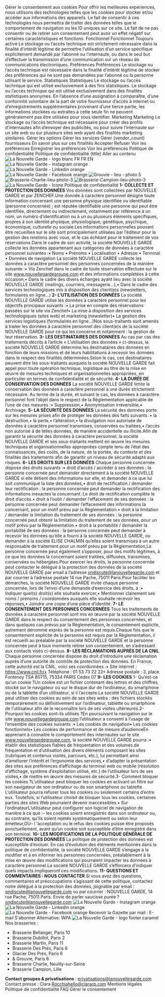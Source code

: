Gérer le consentement aux cookies
Pour offrir les meilleures expériences, nous utilisons des technologies telles que les cookies pour stocker et/ou accéder aux informations des appareils. Le fait de consentir à ces technologies nous permettra de traiter des données telles que le comportement de navigation ou les ID uniques sur ce site. Le fait de ne pas consentir ou de retirer son consentement peut avoir un effet négatif sur certaines caractéristiques et fonctions.
Fonctionnel Fonctionnel Toujours activé 
Le stockage ou l’accès technique est strictement nécessaire dans la finalité d’intérêt légitime de permettre l’utilisation d’un service spécifique explicitement demandé par l’abonné ou l’internaute, ou dans le seul but d’effectuer la transmission d’une communication sur un réseau de communications électroniques.
Préférences Préférences
Le stockage ou l’accès technique est nécessaire dans la finalité d’intérêt légitime de stocker des préférences qui ne sont pas demandées par l’abonné ou la personne utilisant le service.
Statistiques Statistiques
Le stockage ou l’accès technique qui est utilisé exclusivement à des fins statistiques. Le stockage ou l’accès technique qui est utilisé exclusivement dans des finalités statistiques anonymes. En l’absence d’une assignation à comparaître, d’une conformité volontaire de la part de votre fournisseur d’accès à internet ou d’enregistrements supplémentaires provenant d’une tierce partie, les informations stockées ou extraites à cette seule fin ne peuvent généralement pas être utilisées pour vous identifier.
Marketing Marketing
Le stockage ou l’accès technique est nécessaire pour créer des profils d’internautes afin d’envoyer des publicités, ou pour suivre l’internaute sur un site web ou sur plusieurs sites web ayant des finalités marketing similaires.
Gérer les options Gérer les services Gérer {vendor_count} fournisseurs En savoir plus sur ces finalités
Accepter Refuser Voir les préférences Enregistrer les préférences Voir les préférences
Politique de confidentialité Politique de confidentialité {title}
Aller au contenu
![La Nouvelle Garde - logo blanc](https://lanouvellegarde.com/wp-content/uploads/2023/07/logo-nouvelle-garde-blanc.png)
FR 
FR  EN 
![La Nouvelle Garde - Instagram orange](https://lanouvellegarde.com/wp-content/uploads/2023/07/Instagram-orange.png)
![La Nouvelle Garde - Linkedin orange](https://lanouvellegarde.com/wp-content/uploads/2023/07/Linkedin-orange.png)
![La Nouvelle Garde - Facebook orange](https://lanouvellegarde.com/wp-content/uploads/2023/07/Facebook-orange.png)
![Grouvie - lieu - photo 5](https://lanouvellegarde.com/wp-content/uploads/Grouvie-lieu-photo-5.jpg)
![Brasserie-Charlie-lieu-photo-3](https://lanouvellegarde.com/wp-content/uploads/Brasserie-Charlie-lieu-photo-3.jpg)
![Brasserie-Campion-lieu-photo-3](https://lanouvellegarde.com/wp-content/uploads/Brasserie-Campion-lieu-photo-3.jpg)
![La Nouvelle Garde - Icone Politique de confidentialité](https://lanouvellegarde.com/wp-content/uploads/2023/07/La-Nouvelle-Garde-Icone-Politique-de-confidentialite.png)
**1- COLLECTE ET PROTECTION DES DONNÉES** Vos données sont collectées par NOUVELLE GARDE et par ZENCHEF.Une donnée à caractère personnel désigne toute information concernant une personne physique identifiée ou identifiable (personne concernée) ; est réputée identifiable une personne qui peut être identifiée, directement ou indirectement, notamment par référence à un nom, un numéro d’identification ou à un ou plusieurs éléments spécifiques, propres à son identité physique, physiologique, génétique, psychique, économique, culturelle ou sociale.Les informations personnelles pouvant être recueillies sur le site sont principalement utilisées par l’éditeur pour la gestion des relations avec vous, et le cas échéant pour le traitement de vos réservations.Dans le cadre de son activité, la société NOUVELLE GARDE collecte les données appartenant aux catégories de données à caractère personnel suivantes :• Noms
• Prénoms
• Localisation
• Adresse
• Terminal
• Données de navigation
La société NOUVELLE GARDE collecte les données à caractère personnel des personnes concernées de la manière suivante :• Via Zenchef dans le cadre de toute réservation effectuée sur le site www.nouvellegardegroupe.com et des informations complétées à cette occasion,• Dans le cadre des divers échanges ayant lieu avec la société NOUVELLE GARDE (mailings, courriers, messagerie…),• Dans le cadre des services technologiques mis à disposition des client(e)s (newsletters, formulaires en ligne…)
**2- L’UTILISATION DES DONNÉES** La société NOUVELLE GARDE utilise les données à caractère personnel pour les objectifs principaux suivants :• La prise en compte des réservations passées sur le site via Zenchef• La mise à disposition des services technologiques (sites web) et marketing (newsletter)• La gestion des services logistiques (formulaires en ligne…)Nos sous-traitants sont amenés à traiter les données à caractère personnel des client(e)s de la société NOUVELLE GARDE pour ce qui les concerne et notamment : la gestion de leur réservation.
**3- LES DESTINATAIRES DES DONNÉES** Au cas par cas des traitements décrits à l’article « L’utilisation des données » ci-dessus, la société NOUVELLE GARDE détermine les destinataires des données en fonction de leurs missions et de leurs habilitations à recevoir les données dans le respect des finalités déterminées.Selon le cas, ces destinataires peuvent être les sous-traitants auxquels la société NOUVELLE GARDE fait appel pour toute opération technique, logistique au titre de la mise en œuvre de mesures techniques et organisationnelles appropriées, en particulier en termes de confidentialité et de sécurité.
**4- LA DURÉE DE CONSERVATION DES DONNÉES** La société NOUVELLE GARDE limite la conservation des données à caractère personnel à une durée strictement nécessaire. Au terme de la durée, et suivant le cas, les données à caractère personnel font l’objet dans le respect de la Règlementation applicable de l’une de ces mesures :• Suppression,• Anonymisation irréversible,• Archivage.
**5- LA SÉCURITÉ DES DONNÉES** La sécurité des données porte sur les mesures prises afin de protéger les données des faits suivants :• la destruction,• la perte,• l’altération,• la divulgation non autorisée de données à caractère personnel transmises, conservées ou traitées,• l’accès non autorisé à de telles données, de manière accidentelle ou illicite.Afin de garantir la sécurité des données à caractère personnel, la société NOUVELLE GARDE et ses sous-traitants mettent en œuvre les mesures techniques et organisationnelles appropriées compte tenu de l’état des connaissances, des coûts, de la nature, de la portée, du contexte et des finalités des traitements afin de garantir un niveau de sécurité adapté aux risques.
**6- LES DROITS SUR LES DONNÉES** Chaque personne concernée dispose des droits suivants :• droit d’accès / accéder à ses données : la personne concernée peut demander directement à la société NOUVELLE GARDE si elle détient des informations sur elle, et demander à ce que lui soit communiqué la liste des données,• droit de rectification / demander leur rectification : la personne concernée peut demander la rectification des informations inexactes la concernant. Le droit de rectification complète le droit d’accès.• droit à l’oubli / demander l’effacement de ses données : la personne concernée peut demander l’effacement des informations la concernant, pour un motif prévu par la Règlementation.• droit à la limitation / demander la limitation du traitement de ses données : la personne concernée peut obtenir la limitation du traitement de ses données, pour un motif prévu par la Règlementation.• droit à la portabilité / demander la portabilité de ses données : la personne concernée peut demander à recevoir les données qu’elle a fourni à la société NOUVELLE GARDE, ou demander à la société ELISE CHALMIN qu’elles soient transmises à un autre responsable de traitement pour un motif prévu par la Règlementation,La personne concernée peut également s’opposer, pour des motifs légitimes, à ce que les données la concernant soient traitées, diffusées, transmises, conservées ou hébergées.Pour exercer les droits, la personne concernée peut contacter le délégué à la protection des données de la société NOUVELLE GARDE par email à l’adresse ondiscute@lanouvellegarde.com et par courrier à l’adresse postale 14 rue Pache, 75011 Paris.Pour faciliter les démarches, la société NOUVELLE GARDE invite chaque personne concernée, lors de l’envoi d’une demande d’exercice des droits, à :• Indiquer quel(s) droit(s) elle souhaite exercer,• Mentionner clairement ses noms / prénoms / coordonnées auxquels elle souhaite recevoir les réponses,• Joindre une copie d’une pièce d’identité.
**7- LE CONSENTEMENT DES PERSONNES CONCERNÉES** Tous les traitements de données à caractère personnel sont mis en œuvre par la société NOUVELLE GARDE dans le respect du consentement des personnes concernées, et dans quelques cas prévus par la Règlementation, le consentement explicite, autrement dénommé exprès de la personne est requis.Chaque fois que le consentement explicite de la personne est requis par la Règlementation, il est recueilli au préalable par la société NOUVELLE GARDE et la personne concernée peut à tous moments retirer son consentement, en s’adressant aux contacts visés ci-dessus.
**8- LES RÉCLAMATIONS AUPRÈS DE LA CNIL** Chaque personne concernée dispose du droit d’introduire une réclamation auprès d’une autorité de contrôle de protection des données. 
En France, cette autorité est la CNIL, voici ses coordonnées :• Site internet : https://www.cnil.fr/• Téléphone : 01 53 73 22 22• Adresse postale : 3, place Fontenoy TSA 80715, 75334 PARIS Cedex 07
**9- LES COOKIES** 1- Qu’est-ce qu’un cookie ?Un cookie est un fichier contenant des lettres et des chiffres, stocké sur le navigateur ou sur le disque dur de l’ordinateur, du smartphone ou de la tablette d’un utilisateur, si il l’accepte.La société NOUVELLE GARDE peut utiliser des cookies au sein de ses sites webs : des fichiers stockés temporairement ou définitivement sur l’ordinateur, tablette ou smartphone de l’utilisateur afin de le reconnaître lors de ses visites ultérieures.2- Pourquoi les cookies sont-ils utilisés ?En poursuivant la navigation sur le site www.nouvellegardegroupe.com l’utilisateur a consenti à l’usage de l’ensemble des cookies suivants :• Les cookies de navigation• Les cookies fonctionnels• Les cookies de performance et de mesure d’audienceEn apprenant à connaitre le comportement des internautes sur le site www.nouvellegardegroupe.com, la société NOUVELLE GARDE pourra :• établir des statistiques fiables de fréquentation et des volumes de fréquentation et d’utilisation des divers éléments composant les sites (rubriques et contenus visités, parcours, etc.), lui permettant ainsi d’améliorer l’intérêt et l’ergonomie des services,• d’adapter la présentation des sites aux préférences d’affichage du terminal web ou mobile (résolution d’affichage, système d’exploitation utilisé, etc.) de l’utilisateur lors de ses visites,• de mettre en œuvre des mesures de sécurité.3- Comment bloquer les cookies ?L’utilisateur peut bloquer les cookies en activant un filtre sur son navigateur de son ordinateur ou de son smartphone ou tablette. L’utilisateur pourra refuser tous les cookies ou seulement certains d’entre eux. Toutefois, si l’utilisateur choisit de bloquer tous les cookies, certaines parties des sites Web pourraient devenir inaccessibles.• Sur l’ordinateurL’utilisateur peut configurer son logiciel de navigation de manière à ce que :– les cookies soient enregistrés dans son ordinateur ou, au contraire, qu’ils soient rejetés systématiquement ou selon leur émetteur,OU– l ‘acceptation ou le refus des cookies puisse être proposés ponctuellement, avant qu’un cookie soit susceptible d’être enregistré dans son terminal.
**10- LES MODIFICATIONS DE LA POLITIQUE GÉNÉRALE DE PROTECTION DES DONNÉES** La politique de protection des données est susceptible d’évoluer. En cas d’évolution des éléments mentionnés dans la politique de confidentialité, la société NOUVELLE GARDE s’engage à la modifier et à en informer les personnes concernées, préalablement à la mise en œuvre des modifications qui pourraient impacter les données à caractère personnel.La société NOUVELLE GARDE s’efforcera d’indiquer quels impacts impliqueront ces modifications.
**11- QUESTIONS ET COMMENTAIRES : NOUS CONTACTER** Si vous avez des questions, commentaires et préoccupations s’agissant de cette politique, contactez notre délégué à la protection des données, joignable par email : ondiscute@lanouvellegarde.com ou par courrier : NOUVELLE GARDE, 14 rue Pache, 75011 Paris.
Envie de parler saucisse purée ?
ondiscute@lanouvellegarde.com
![La Nouvelle Garde - Instagram orange](https://lanouvellegarde.com/wp-content/uploads/2023/07/Instagram-orange.png)
![La Nouvelle Garde - Linkedin orange](https://lanouvellegarde.com/wp-content/uploads/2023/07/Linkedin-orange.png)
![La Nouvelle Garde - Facebook orange](https://lanouvellegarde.com/wp-content/uploads/2023/07/Facebook-orange.png)
Recevoir la Gazette par mail :
E-mail 
S'abonner
Alternative:
WPA 
![La Nouvelle Garde - logo footer caramel](https://lanouvellegarde.com/wp-content/uploads/2023/07/Logo-footer-caramel.png)
Nos brasseries :
  * Brasserie Bellanger, Paris 10
  * Brasserie Dubillot, Paris 2
  * Brasserie Martin, Paris 11
  * Brasserie Des Prés, Paris 6
  * Glacier Des Prés, Paris 6
  * & Grouvie, Paris 6
  * Brasserie Charlie, Neuilly-sur-Seine
  * Brasserie Campion, Lille


**Contact groupes & privatisations** :
privatisations@lanouvellegarde.com
Contact presse :
Clara Rocchiahello@clararp.com
Mentions légales
Politique de confidentialité
FAQ
Gérer le consentement
